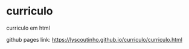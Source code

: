 # curriculo
curriculo em html

github pages link: https://lyscoutinho.github.io/curriculo/curriculo.html

